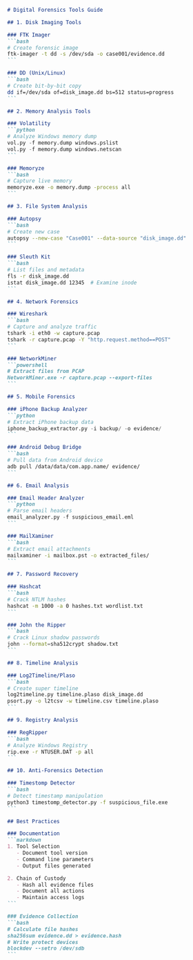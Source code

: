 ````markdown
# Digital Forensics Tools Guide

## 1. Disk Imaging Tools

### FTK Imager
```bash
# Create forensic image
ftk-imager -t dd -s /dev/sda -o case001/evidence.dd
```

### DD (Unix/Linux)
```bash
# Create bit-by-bit copy
dd if=/dev/sda of=disk_image.dd bs=512 status=progress
```

## 2. Memory Analysis Tools

### Volatility
```python
# Analyze Windows memory dump
vol.py -f memory.dump windows.pslist
vol.py -f memory.dump windows.netscan
```

### Memoryze
```bash
# Capture live memory
memoryze.exe -o memory.dump -process all
```

## 3. File System Analysis

### Autopsy
```bash
# Create new case
autopsy --new-case "Case001" --data-source "disk_image.dd"
```

### Sleuth Kit
```bash
# List files and metadata
fls -r disk_image.dd
istat disk_image.dd 12345  # Examine inode
```

## 4. Network Forensics

### Wireshark
```bash
# Capture and analyze traffic
tshark -i eth0 -w capture.pcap
tshark -r capture.pcap -Y "http.request.method==POST"
```

### NetworkMiner
```powershell
# Extract files from PCAP
NetworkMiner.exe -r capture.pcap --export-files
```

## 5. Mobile Forensics

### iPhone Backup Analyzer
```python
# Extract iPhone backup data
iphone_backup_extractor.py -i backup/ -o evidence/
```

### Android Debug Bridge
```bash
# Pull data from Android device
adb pull /data/data/com.app.name/ evidence/
```

## 6. Email Analysis

### Email Header Analyzer
```python
# Parse email headers
email_analyzer.py -f suspicious_email.eml
```

### MailXaminer
```bash
# Extract email attachments
mailxaminer -i mailbox.pst -o extracted_files/
```

## 7. Password Recovery

### Hashcat
```bash
# Crack NTLM hashes
hashcat -m 1000 -a 0 hashes.txt wordlist.txt
```

### John the Ripper
```bash
# Crack Linux shadow passwords
john --format=sha512crypt shadow.txt
```

## 8. Timeline Analysis

### Log2Timeline/Plaso
```bash
# Create super timeline
log2timeline.py timeline.plaso disk_image.dd
psort.py -o l2tcsv -w timeline.csv timeline.plaso
```

## 9. Registry Analysis

### RegRipper
```bash
# Analyze Windows Registry
rip.exe -r NTUSER.DAT -p all
```

## 10. Anti-Forensics Detection

### Timestomp Detector
```bash
# Detect timestamp manipulation
python3 timestomp_detector.py -f suspicious_file.exe
```

## Best Practices

### Documentation
```markdown
1. Tool Selection
   - Document tool version
   - Command line parameters
   - Output files generated

2. Chain of Custody
   - Hash all evidence files
   - Document all actions
   - Maintain access logs
```

### Evidence Collection
```bash
# Calculate file hashes
sha256sum evidence.dd > evidence.hash
# Write protect devices
blockdev --setro /dev/sdb
```
````